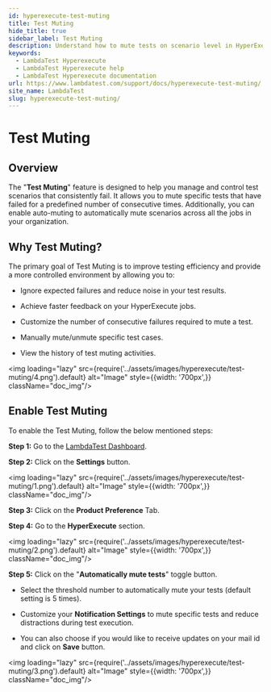```yaml
---
id: hyperexecute-test-muting
title: Test Muting
hide_title: true
sidebar_label: Test Muting
description: Understand how to mute tests on scenario level in HyperExecute.
keywords:
  - LambdaTest Hyperexecute
  - LambdaTest Hyperexecute help
  - LambdaTest Hyperexecute documentation
url: https://www.lambdatest.com/support/docs/hyperexecute-test-muting/
site_name: LambdaTest
slug: hyperexecute-test-muting/
---
```


<script type="application/ld+json"
      dangerouslySetInnerHTML={{ __html: JSON.stringify({
       "@context": "https://schema.org",
        "@type": "BreadcrumbList",
        "itemListElement": [{
          "@type": "ListItem",
          "position": 1,
          "name": "Home",
          "item": "https://www.lambdatest.com"
        },{
          "@type": "ListItem",
          "position": 2,
          "name": "Support",
          "item": "https://www.lambdatest.com/support/docs/"
        },{
          "@type": "ListItem",
          "position": 3,
          "name": "HyperExecute Concepts",
          "item": "https://www.lambdatest.com/support/docs/hyperexecute-test-muting"
        }]
      })
    }}
></script>

# Test Muting

## Overview

The "**Test Muting**" feature is designed to help you manage and control test scenarios that consistently fail. It allows you to mute specific tests that have failed for a predefined number of consecutive times. Additionally, you can enable auto-muting to automatically mute scenarios across all the jobs in your organization.

## Why Test Muting?

The primary goal of Test Muting is to improve testing efficiency and provide a more controlled environment by allowing you to:

- Ignore expected failures and reduce noise in your test results.

- Achieve faster feedback on your HyperExecute jobs.

- Customize the number of consecutive failures required to mute a test.

- Manually mute/unmute specific test cases.

- View the history of test muting activities.

<img loading="lazy" src={require('../assets/images/hyperexecute/test-muting/4.png').default} alt="Image" style={{width: '700px',}} className="doc_img"/>

## Enable Test Muting

To enable the Test Muting, follow the below mentioned steps:

**Step 1:** Go to the [LambdaTest Dashboard](https://accounts.lambdatest.com/dashboard).

**Step 2:** Click on the **Settings** button.

<img loading="lazy" src={require('../assets/images/hyperexecute/test-muting/1.png').default} alt="Image" style={{width: '700px',}} className="doc_img"/>

**Step 3:** Click on the **Product Preference** Tab.

**Step 4:** Go to the **HyperExecute** section.

<img loading="lazy" src={require('../assets/images/hyperexecute/test-muting/2.png').default} alt="Image" style={{width: '700px',}} className="doc_img"/>

**Step 5:** Click on the "**Automatically mute tests**" toggle button.

- Select the threshold number to automatically mute your tests (default setting is 5 times).

- Customize your **Notification Settings** to mute specific tests and reduce distractions during test execution.

- You can also choose if you would like to receive updates on your mail id and click on **Save** button.

<img loading="lazy" src={require('../assets/images/hyperexecute/test-muting/3.png').default} alt="Image" style={{width: '700px',}} className="doc_img"/>